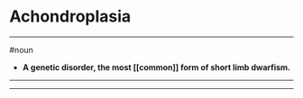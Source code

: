 # Achondroplasia
---
#noun
- **A genetic disorder, the most [[common]] form of short limb dwarfism.**
---
---
